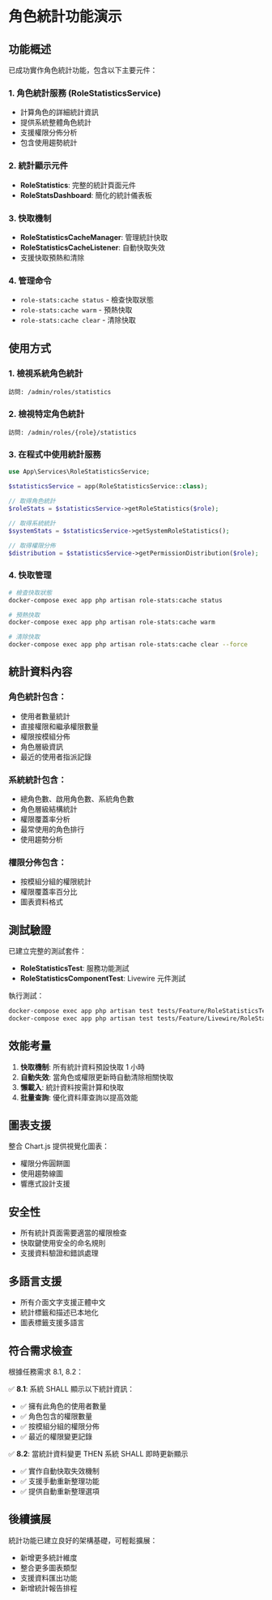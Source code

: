 # 角色統計功能演示

## 功能概述

已成功實作角色統計功能，包含以下主要元件：

### 1. 角色統計服務 (RoleStatisticsService)
- 計算角色的詳細統計資訊
- 提供系統整體角色統計
- 支援權限分佈分析
- 包含使用趨勢統計

### 2. 統計顯示元件
- **RoleStatistics**: 完整的統計頁面元件
- **RoleStatsDashboard**: 簡化的統計儀表板

### 3. 快取機制
- **RoleStatisticsCacheManager**: 管理統計快取
- **RoleStatisticsCacheListener**: 自動快取失效
- 支援快取預熱和清除

### 4. 管理命令
- `role-stats:cache status` - 檢查快取狀態
- `role-stats:cache warm` - 預熱快取
- `role-stats:cache clear` - 清除快取

## 使用方式

### 1. 檢視系統角色統計
```
訪問: /admin/roles/statistics
```

### 2. 檢視特定角色統計
```
訪問: /admin/roles/{role}/statistics
```

### 3. 在程式中使用統計服務
```php
use App\Services\RoleStatisticsService;

$statisticsService = app(RoleStatisticsService::class);

// 取得角色統計
$roleStats = $statisticsService->getRoleStatistics($role);

// 取得系統統計
$systemStats = $statisticsService->getSystemRoleStatistics();

// 取得權限分佈
$distribution = $statisticsService->getPermissionDistribution($role);
```

### 4. 快取管理
```bash
# 檢查快取狀態
docker-compose exec app php artisan role-stats:cache status

# 預熱快取
docker-compose exec app php artisan role-stats:cache warm

# 清除快取
docker-compose exec app php artisan role-stats:cache clear --force
```

## 統計資料內容

### 角色統計包含：
- 使用者數量統計
- 直接權限和繼承權限數量
- 權限按模組分佈
- 角色層級資訊
- 最近的使用者指派記錄

### 系統統計包含：
- 總角色數、啟用角色數、系統角色數
- 角色層級結構統計
- 權限覆蓋率分析
- 最常使用的角色排行
- 使用趨勢分析

### 權限分佈包含：
- 按模組分組的權限統計
- 權限覆蓋率百分比
- 圖表資料格式

## 測試驗證

已建立完整的測試套件：
- **RoleStatisticsTest**: 服務功能測試
- **RoleStatisticsComponentTest**: Livewire 元件測試

執行測試：
```bash
docker-compose exec app php artisan test tests/Feature/RoleStatisticsTest.php
docker-compose exec app php artisan test tests/Feature/Livewire/RoleStatisticsComponentTest.php
```

## 效能考量

1. **快取機制**: 所有統計資料預設快取 1 小時
2. **自動失效**: 當角色或權限更新時自動清除相關快取
3. **懶載入**: 統計資料按需計算和快取
4. **批量查詢**: 優化資料庫查詢以提高效能

## 圖表支援

整合 Chart.js 提供視覺化圖表：
- 權限分佈圓餅圖
- 使用趨勢線圖
- 響應式設計支援

## 安全性

- 所有統計頁面需要適當的權限檢查
- 快取鍵使用安全的命名規則
- 支援資料驗證和錯誤處理

## 多語言支援

- 所有介面文字支援正體中文
- 統計標籤和描述已本地化
- 圖表標籤支援多語言

## 符合需求檢查

根據任務需求 8.1, 8.2：

✅ **8.1**: 系統 SHALL 顯示以下統計資訊：
- ✅ 擁有此角色的使用者數量
- ✅ 角色包含的權限數量  
- ✅ 按模組分組的權限分佈
- ✅ 最近的權限變更記錄

✅ **8.2**: 當統計資料變更 THEN 系統 SHALL 即時更新顯示
- ✅ 實作自動快取失效機制
- ✅ 支援手動重新整理功能
- ✅ 提供自動重新整理選項

## 後續擴展

統計功能已建立良好的架構基礎，可輕鬆擴展：
- 新增更多統計維度
- 整合更多圖表類型
- 支援資料匯出功能
- 新增統計報告排程